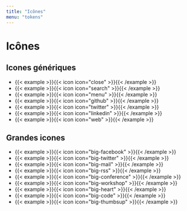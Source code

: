 ```yaml
---
title: "Icônes"
menu: "tokens"
---
```


# Icônes

## Icones génériques

* {{< example >}}{{< icon icon="close" >}}{{< /example >}}
* {{< example >}}{{< icon icon="search" >}}{{< /example >}}
* {{< example >}}{{< icon icon="menu" >}}{{< /example >}}
* {{< example >}}{{< icon icon="github" >}}{{< /example >}}
* {{< example >}}{{< icon icon="twitter" >}}{{< /example >}}
* {{< example >}}{{< icon icon="linkedin" >}}{{< /example >}}
* {{< example >}}{{< icon icon="web" >}}{{< /example >}}

## Grandes icones

<div class="footer">
    <ul>
        <li>{{< example >}}{{< icon icon="big-facebook" >}}{{< /example >}}</li>
        <li>{{< example >}}{{< icon icon="big-twitter" >}}{{< /example >}}</li>
        <li>{{< example >}}{{< icon icon="big-mail" >}}{{< /example >}}</li>
        <li>{{< example >}}{{< icon icon="big-rss" >}}{{< /example >}}</li>
        <li>{{< example >}}{{< icon icon="big-conference" >}}{{< /example >}}</li>
        <li>{{< example >}}{{< icon icon="big-workshop" >}}{{< /example >}}</li>
        <li>{{< example >}}{{< icon icon="big-heart" >}}{{< /example >}}</li>
        <li>{{< example >}}{{< icon icon="big-code" >}}{{< /example >}}</li>
        <li>{{< example >}}{{< icon icon="big-thumbsup" >}}{{< /example >}}</li>
    </ul>
</div>
